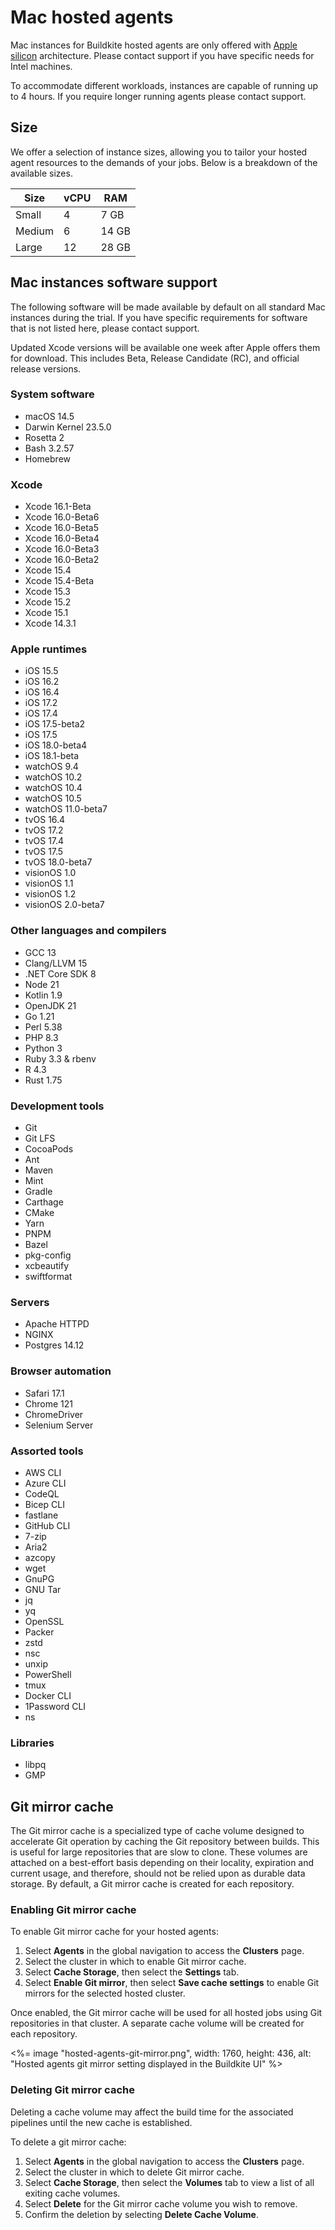 # Mac hosted agents

Mac instances for Buildkite hosted agents are only offered with [Apple silicon](https://en.wikipedia.org/wiki/Apple_silicon) architecture. Please contact support if you have specific needs for Intel machines.

To accommodate different workloads, instances are capable of running up to 4 hours. If you require longer running agents please contact support.

## Size

We offer a selection of instance sizes, allowing you to tailor your hosted agent resources to the demands of your jobs. Below is a breakdown of the available sizes.

<table>
    <thead>
        <tr><th>Size</th><th>vCPU</th><th>RAM</th></tr>
    </thead>
    <tbody>
        <tr><td>Small</td><td>4</td><td>7 GB</td></tr>
        <tr><td>Medium</td><td>6</td><td>14 GB</td></tr>
        <tr><td>Large</td><td>12</td><td>28 GB</td></tr>
    </tbody>
</table>

## Mac instances software support

The following software will be made available by default on all standard Mac instances during the trial. If you have specific requirements for software that is not listed here, please contact support.

Updated Xcode versions will be available one week after Apple offers them for download. This includes Beta, Release Candidate (RC), and official release versions.

### System software

- macOS 14.5
- Darwin Kernel 23.5.0
- Rosetta 2
- Bash 3.2.57
- Homebrew

### Xcode

- Xcode 16.1-Beta
- Xcode 16.0-Beta6
- Xcode 16.0-Beta5
- Xcode 16.0-Beta4
- Xcode 16.0-Beta3
- Xcode 16.0-Beta2
- Xcode 15.4
- Xcode 15.4-Beta
- Xcode 15.3
- Xcode 15.2
- Xcode 15.1
- Xcode 14.3.1

### Apple runtimes

- iOS 15.5
- iOS 16.2
- iOS 16.4
- iOS 17.2
- iOS 17.4
- iOS 17.5-beta2
- iOS 17.5
- iOS 18.0-beta4
- iOS 18.1-beta
- watchOS 9.4
- watchOS 10.2
- watchOS 10.4
- watchOS 10.5
- watchOS 11.0-beta7
- tvOS 16.4
- tvOS 17.2
- tvOS 17.4
- tvOS 17.5
- tvOS 18.0-beta7
- visionOS 1.0
- visionOS 1.1
- visionOS 1.2
- visionOS 2.0-beta7

### Other languages and compilers

- GCC 13
- Clang/LLVM 15
- .NET Core SDK 8
- Node 21
- Kotlin 1.9
- OpenJDK 21
- Go 1.21
- Perl 5.38
- PHP 8.3
- Python 3
- Ruby 3.3 & rbenv
- R 4.3
- Rust 1.75

### Development tools

- Git
- Git LFS
- CocoaPods
- Ant
- Maven
- Mint
- Gradle
- Carthage
- CMake
- Yarn
- PNPM
- Bazel
- pkg-config
- xcbeautify
- swiftformat

### Servers

- Apache HTTPD
- NGINX
- Postgres 14.12

### Browser automation

- Safari 17.1
- Chrome 121
- ChromeDriver
- Selenium Server

### Assorted tools

- AWS CLI
- Azure CLI
- CodeQL
- Bicep CLI
- fastlane
- GitHub CLI
- 7-zip
- Aria2
- azcopy
- wget
- GnuPG
- GNU Tar
- jq
- yq
- OpenSSL
- Packer
- zstd
- nsc
- unxip
- PowerShell
- tmux
- Docker CLI
- 1Password CLI
- ns

### Libraries

- libpq
- GMP

## Git mirror cache

The Git mirror cache is a specialized type of cache volume designed to accelerate Git operation by caching the Git repository between builds. This is useful for large repositories that are slow to clone. These volumes are attached on a best-effort basis depending on their locality, expiration and current usage, and therefore, should not be relied upon as durable data storage. By default, a Git mirror cache is created for each repository.

### Enabling Git mirror cache

To enable Git mirror cache for your hosted agents:

1. Select **Agents** in the global navigation to access the **Clusters** page.
1. Select the cluster in which to enable Git mirror cache.
1. Select **Cache Storage**, then select the **Settings** tab.
1. Select **Enable Git mirror**, then select **Save cache settings** to enable Git mirrors for the selected hosted cluster.

Once enabled, the Git mirror cache will be used for all hosted jobs using Git repositories in that cluster. A separate cache volume will be created for each repository.

<%= image "hosted-agents-git-mirror.png", width: 1760, height: 436, alt: "Hosted agents git mirror setting displayed in the Buildkite UI" %>

### Deleting Git mirror cache

Deleting a cache volume may affect the build time for the associated pipelines until the new cache is established.

To delete a git mirror cache:

1. Select **Agents** in the global navigation to access the **Clusters** page.
1. Select the cluster in which to delete Git mirror cache.
1. Select **Cache Storage**, then select the **Volumes** tab to view a list of all exiting cache volumes.
1. Select **Delete** for the Git mirror cache volume you wish to remove.
1. Confirm the deletion by selecting **Delete Cache Volume**.
